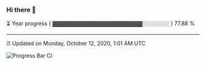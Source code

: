 ### Hi there 👋

⏳ Year progress { ▓▓▓▓▓▓▓▓▓▓▓▓▓▓▓▓▓▓▓▓▓▓▓░░░░░░░ } 77.88 %

---

⏰ Updated on Monday, October 12, 2020, 1:01 AM UTC

![Progress Bar CI](https://github.com/arthurbuhl/arthurbuhl/workflows/Progress%20Bar%20CI/badge.svg)
